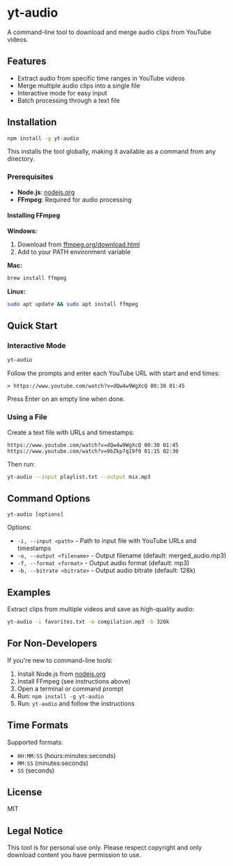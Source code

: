 # yt-audio

A command-line tool to download and merge audio clips from YouTube videos.

## Features

- Extract audio from specific time ranges in YouTube videos
- Merge multiple audio clips into a single file
- Interactive mode for easy input
- Batch processing through a text file

## Installation

```bash
npm install -g yt-audio
```

This installs the tool globally, making it available as a command from any directory.

### Prerequisites

- **Node.js**: [nodejs.org](https://nodejs.org/)
- **FFmpeg**: Required for audio processing

#### Installing FFmpeg

**Windows:**
1. Download from [ffmpeg.org/download.html](https://ffmpeg.org/download.html)
2. Add to your PATH environment variable

**Mac:**
```bash
brew install ffmpeg
```

**Linux:**
```bash
sudo apt update && sudo apt install ffmpeg
```

## Quick Start

### Interactive Mode

```bash
yt-audio
```

Follow the prompts and enter each YouTube URL with start and end times:
```
> https://www.youtube.com/watch?v=dQw4w9WgXcQ 00:30 01:45
```

Press Enter on an empty line when done.

### Using a File

Create a text file with URLs and timestamps:
```
https://www.youtube.com/watch?v=dQw4w9WgXcQ 00:30 01:45
https://www.youtube.com/watch?v=9bZkp7q19f0 01:15 02:30
```

Then run:
```bash
yt-audio --input playlist.txt --output mix.mp3
```

## Command Options

```
yt-audio [options]
```

Options:
- `-i, --input <path>` - Path to input file with YouTube URLs and timestamps
- `-o, --output <filename>` - Output filename (default: merged_audio.mp3)
- `-f, --format <format>` - Output audio format (default: mp3)
- `-b, --bitrate <bitrate>` - Output audio bitrate (default: 128k)

## Examples

Extract clips from multiple videos and save as high-quality audio:
```bash
yt-audio -i favorites.txt -o compilation.mp3 -b 320k
```

## For Non-Developers

If you're new to command-line tools:

1. Install Node.js from [nodejs.org](https://nodejs.org/)
2. Install FFmpeg (see instructions above)
3. Open a terminal or command prompt
4. Run: `npm install -g yt-audio`
5. Run: `yt-audio` and follow the instructions

## Time Formats

Supported formats:
- `HH:MM:SS` (hours:minutes:seconds)
- `MM:SS` (minutes:seconds)
- `SS` (seconds)

## License

MIT

## Legal Notice

This tool is for personal use only. Please respect copyright and only download content you have permission to use.
